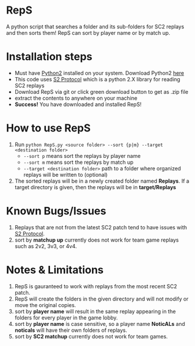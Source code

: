 # RepS
A python script that searches a folder and its sub-folders for SC2 replays and then sorts them!
RepS can sort by player name or by match up.

# Installation steps
* Must have [Python2](https://www.python.org/downloads/) installed on your system. Download Python2 [here](https://www.python.org/downloads/)
* This code uses [S2 Protocol](https://github.com/Blizzard/s2protocol) which is a python 2.X library for reading SC2 replays
* Download RepS via git or click green download button to get as .zip file
* extract the contents to anywhere on your machine
* __Success!__ You have downloaded and installed RepS!

# How to use RepS
1. Run `python RepS.py <source folder> --sort {p|m} --target <destination folder>`
    - `--sort p` means sort the replays by player name
    - `--sort m` means sort the replays by match up
    - `--target <destination folder>` path to a folder where organized replays will be written to (optional)
2. The sorted replays will be in a newly created folder named **Replays**. If a target directory is given, then the replays will be in **target/Replays**

# Known Bugs/Issues
1. Replays that are not from the latest SC2 patch tend to have issues with [S2 Protocol](https://github.com/Blizzard/s2protocol).
2. sort by **matchup up** currently does not work for team game replays such as 2v2, 3v3, or 4v4.

# Notes & Limitations
1. RepS is gauranteed to work with replays from the most recent SC2 patch.
1. RepS will create the folders in the given directory and will not modify or move the original copies.
2. sort by **player name** will result in the same replay appearing in the folders for every player in the game lobby.
3. sort by **player name** is case sensitive, so a player name __NoticALs__ and __noticals__ will have their own folders of replays.
4. sort by **SC2 matchup** currently does not work for team games.
